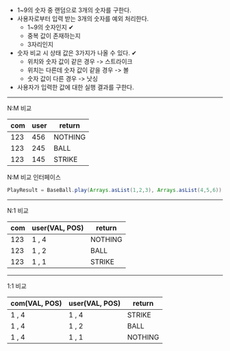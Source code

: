 - 1~9의 숫자 중 랜덤으로 3개의 숫자를 구한다.
- 사용자로부터 입력 받는 3개의 숫자를 예외 처리한다.
    - 1~9의 숫자인지 ✔
    - 중복 값이 존재하는지
    - 3자리인지
- 숫자 비교 시 상태 값은 3가지가 나올 수 있다. ✔
    - 위치와 숫자 값이 같은 경우 -> 스트라이크
    - 위치는 다른데 숫자 값이 같을 경우 -> 볼
    - 숫자 값이 다른 경우 -> 낫싱
- 사용자가 입력한 값에 대한 실행 결과를 구한다.

---

N:M 비교

| com | user| return |
| --- | --- | --- |
| 123 | 456  | NOTHING |
| 123 | 245  | BALL |
| 123 | 145  | STRIKE |

N:M 비교 인터페이스 

```java
PlayResult = BaseBall.play(Arrays.asList(1,2,3), Arrays.asList(4,5,6));
```

---

N:1 비교

| com | user(VAL, POS) | return |
| --- |----------------| --- |
| 123 | 1 , 4          | NOTHING |
| 123 | 1 , 2          | BALL |
| 123 | 1 , 1          | STRIKE |


---

1:1 비교

| com(VAL, POS) | user(VAL, POS) | return  |
|---------------|----------------|---------|
| 1 , 4           | 1 , 4          | STRIKE  |
| 1 , 4         | 1 , 2          | BALL    |
| 1 , 4          | 1 , 1          | NOTHING |

